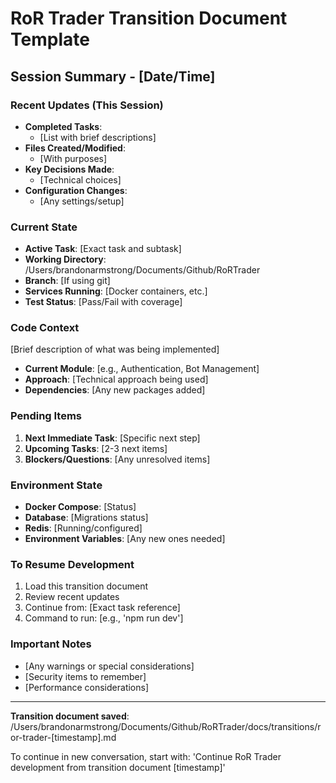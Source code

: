 # RoR Trader Transition Document Template

## Session Summary - [Date/Time]

### Recent Updates (This Session)
- **Completed Tasks**: 
  - [List with brief descriptions]
- **Files Created/Modified**: 
  - [With purposes]
- **Key Decisions Made**: 
  - [Technical choices]
- **Configuration Changes**: 
  - [Any settings/setup]

### Current State
- **Active Task**: [Exact task and subtask]
- **Working Directory**: /Users/brandonarmstrong/Documents/Github/RoRTrader
- **Branch**: [If using git]
- **Services Running**: [Docker containers, etc.]
- **Test Status**: [Pass/Fail with coverage]

### Code Context
[Brief description of what was being implemented]
- **Current Module**: [e.g., Authentication, Bot Management]
- **Approach**: [Technical approach being used]
- **Dependencies**: [Any new packages added]

### Pending Items
1. **Next Immediate Task**: [Specific next step]
2. **Upcoming Tasks**: [2-3 next items]
3. **Blockers/Questions**: [Any unresolved items]

### Environment State
- **Docker Compose**: [Status]
- **Database**: [Migrations status]
- **Redis**: [Running/configured]
- **Environment Variables**: [Any new ones needed]

### To Resume Development
1. Load this transition document
2. Review recent updates
3. Continue from: [Exact task reference]
4. Command to run: [e.g., 'npm run dev']

### Important Notes
- [Any warnings or special considerations]
- [Security items to remember]
- [Performance considerations]

---

**Transition document saved**: /Users/brandonarmstrong/Documents/Github/RoRTrader/docs/transitions/ror-trader-[timestamp].md

To continue in new conversation, start with:
'Continue RoR Trader development from transition document [timestamp]'
